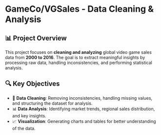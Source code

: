 # GameCo/VGSales - Data Cleaning & Analysis

## 📊 Project Overview
This project focuses on **cleaning and analyzing** global video game sales data from **2000 to 2016**. The goal is to extract meaningful insights by processing raw data, handling inconsistencies, and performing statistical analysis.

## 🔍 Key Objectives
- 🧹 **Data Cleaning**: Removing inconsistencies, handling missing values, and structuring the dataset for analysis.
- 📊 **Data Analysis**: Identifying market trends, regional sales distribution, and key insights.
- 📈 **Visualization**: Generating charts and tables for better understanding of the data.
